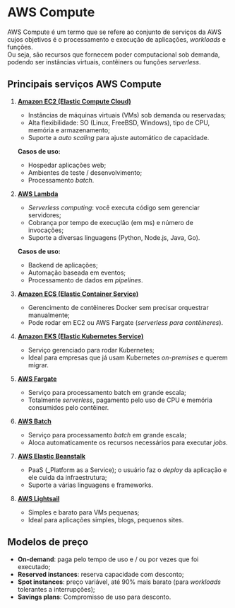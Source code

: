 # AWS Compute

AWS Compute é um termo que se refere ao conjunto de serviços da AWS cujos
objetivos é o processamento e execução de aplicações, _workloads_ e funções.  
Ou seja, são recursos que fornecem poder computacional sob demanda, podendo
ser instâncias virtuais, contêiners ou funções _serverless_.

## Principais serviços AWS Compute

1. **[Amazon EC2 (Elastic Compute Cloud)](https://aws.amazon.com/pt/ec2)**  
   - Instâncias de máquinas virtuais (VMs) sob demanda ou reservadas;
   - Alta flexibilidade: SO (Linux, FreeBSD, Windows), tipo de CPU, memória e armazenamento;
   - Suporte a _auto scaling_ para ajuste automático de capacidade.
  
   **Casos de uso:**  
   - Hospedar aplicações web;
   - Ambientes de teste / desenvolvimento;
   - Processamento _batch_.
   
2. **[AWS Lambda](https://aws.amazon.com/pt/lambda)**
   - _Serverless computing_: você executa código sem gerenciar servidores;
   - Cobrança por tempo de execuçlão (em ms) e número de invocações;
   - Suporte a diversas linguagens (Python, Node.js, Java, Go).
   
   **Casos de uso:**  
   - Backend de aplicações;
   - Automação baseada em eventos;
   - Processamento de dados em _pipelines_.
   
3. **[Amazon ECS (Elastic Container Service)](https://aws.amazon.com/pt/ecs)**
   - Gerencimento de contêineres Docker sem precisar orquestrar manualmente;
   - Pode rodar em EC2 ou AWS Fargate (_serverless para contêineres_).
   
4. **[Amazon EKS (Elastic Kubernetes Service)](https://aws.amazon.com/pt/eks)**
   - Serviço gerenciado para rodar Kubernetes;
   - Ideal para empresas que já usam Kubernetes _on-premises_ e querem migrar.
   
5. **[AWS Fargate](https://aws.amazon.com/pt/fargate)**
   - Serviço para processamento batch em grande escala;
   - Totalmente _serverless_, pagamento pelo uso de CPU e memória consumidos pelo contêiner.
   
6. **[AWS Batch](https://aws.amazon.com/pt/batch)**
   - Serviço para processamento _batch_ em grande escala;
   - Aloca automaticamente os recursos necessários para executar _jobs_.
   
7. **[AWS Elastic Beanstalk](https://aws.amazon.com/pt/elasticbeanstalk)**  
   - PaaS (_Platform as a Service); o usuário faz o _deploy_ da aplicação e ele cuida da infraestrutura;
   - Suporte a várias linguagens e frameworks.
   
8. **[AWS Lightsail](https://aws.amazon.com/pt/lightsail)**  
   - Simples e barato para VMs pequenas;
   - Ideal para aplicações simples, blogs, pequenos sites.

## Modelos de preço

- **On-demand**: paga pelo tempo de uso e / ou por vezes que foi executado;
- **Reserved instances**: reserva capacidade com desconto;
- **Spot instances**: preço variável, até 90% mais barato (para _workloads_ tolerantes a interrupções);
- **Savings plans**: Compromisso de uso para desconto.